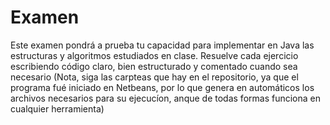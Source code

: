 # Examen
Este examen pondrá a prueba tu capacidad para implementar en Java las estructuras y algoritmos estudiados en clase. Resuelve cada ejercicio escribiendo código claro, bien estructurado y comentado cuando sea necesario (Nota, siga las carpteas que hay en el repositorio, ya que el programa fué iniciado en Netbeans, por lo que genera en automáticos los archivos necesarios para su ejecucíon, anque de todas formas funciona en cualquier herramienta)
